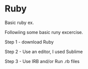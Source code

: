 # Ruby
 Basic ruby ex.

Followiing some basic runy excercise. 

Step 1 - download Ruby

Step 2 - Use an editor, I used Sublime
 
Step 3 - Use IRB and/or Run .rb files
